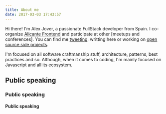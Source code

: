 ```yaml
---
title: About me
date: 2017-03-03 17:43:57
---
```


Hi there! I'm Alex Jover, a passionate FullStack developer from Spain. I co-organize [Alicante Frontend](https://www.meetup.com/Alicante-Frontend/) and participate at other [meetups and conferences]. You can find me [tweeting](https://twitter.com/alexjoverm), writting here or working on [open source side projects](https://github.com/alexjoverm).




I'm focused on all software craftmanship stuff, architecture, patterns, best practices and so. Although, when it comes to coding, I'm mainly focused on Javascript and all its ecosystem.

## Public speaking
### Public speaking
#### Public speaking